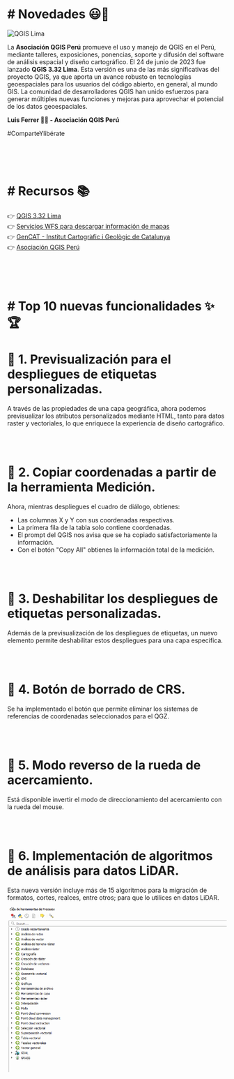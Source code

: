 <h1># Novedades 😃🎁 </h1>

![QGIS Lima](https://www.qgis.org/es/_static/images/qgisorg_banner332.png?t=jun2023)

La <b>**Asociación QGIS Perú**</b> promueve el uso y manejo de QGIS en el Perú, mediante talleres, exposiciones, ponencias, soporte y difusión del software de análisis espacial y diseño cartográfico. El 24 de junio de 2023 fue lanzado <b>QGIS 3.32 Lima</b>. Esta versión es una de las más significativas del proyecto QGIS, ya que aporta un avance robusto en tecnologías geoespaciales para los usuarios del código abierto, en general, al mundo GIS. La comunidad de desarrolladores QGIS han unido esfuerzos para generar múltiples nuevas funciones y mejoras para aprovechar el potencial de los datos geoespaciales.
<br />

**Luis Ferrer 👨‍💻 - Asociación QGIS Perú**

#ComparteYlibérate

<br />
<br />
<br />

<h1># Recursos 📚</h1>

 👉 [QGIS 3.32 Lima](https://qgis.org/es/site/forusers/download.html)
 <br />
 👉 [Servicios WFS para descargar información de mapas](https://www.geoidep.gob.pe/catalogo-nacional-de-servicios-web/servicios-de-publicacion-de-objetos-wfs)
 <br />
  👉 [GenCAT - Institut Cartogràfic i Geològic de Catalunya](https://www.icgc.cat/es/Administracion-y-empresa/Descargas/Elevaciones/Datos-lidar)
 <br />
 👉 [Asociación QGIS Perú](https://qgis.pe)
 
<br />
<br />
<br />

 <h1># Top 10 nuevas funcionalidades ✨🏆</h1>

<h1>📌 1. Previsualización para el despliegues de etiquetas personalizadas.</h1>

A través de las propiedades de una capa geográfica, ahora podemos previsualizar los atributos personalizados mediante HTML, tanto para datos raster y vectoriales, lo que enriquece la experiencia de diseño cartográfico.

<br />
<br />

<h1>📌 2. Copiar coordenadas a partir de la herramienta Medición.</h1>

Ahora, mientras despliegues el cuadro de diálogo, obtienes:
- Las columnas X y Y con sus coordenadas respectivas.
- La primera fila de la tabla solo contiene coordenadas.
- El prompt del QGIS nos avisa que se ha copiado satisfactoriamente la información.
- Con el botón "Copy All" obtienes la información total de la medición.


<br />
<br />

<h1>📌 3. Deshabilitar los despliegues de etiquetas personalizadas.</h1>

Además de la previsualización de los despliegues de etiquetas, un nuevo elemento permite deshabilitar estos despliegues para una capa específica.


<br />
<br />

<h1>📌 4. Botón de borrado de CRS.</h1>

Se ha implementado el botón que permite eliminar los sistemas de referencias de coordenadas seleccionados para el QGZ.


<br />
<br />

<h1>📌 5. Modo reverso de la rueda de acercamiento.</h1>

Está disponible invertir el modo de direccionamiento del acercamiento con la rueda del mouse.


<br />
<br />

<h1>📌 6. Implementación de algoritmos de análisis para datos LiDAR.</h1>

Esta nueva versión incluye más de 15 algoritmos para la migración de formatos, cortes, realces, entre otros; para que lo utilices en datos LiDAR.

![LiDAR](gifs/6_lidar.gif)
